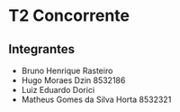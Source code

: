 # T2 Concorrente

## Integrantes
* Bruno Henrique Rasteiro
* Hugo Moraes Dzin 8532186
* Luiz Eduardo Dorici
* Matheus Gomes da Silva Horta 8532321
